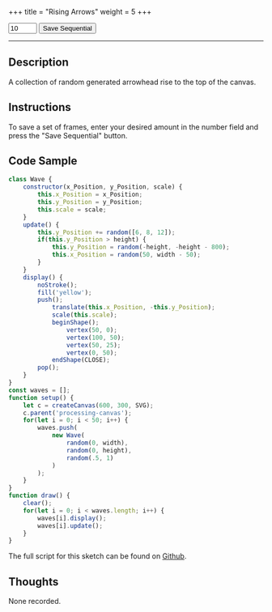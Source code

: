 +++
title = "Rising Arrows"
weight = 5
+++

<!-- Load the Styling -->
<link rel="stylesheet" href="/styles/style.css" />

<!-- Load the Library -->
<script type = "text/javascript" src = "../../scripts/libs/p5js/p5.min.js"></script>
<script type = "text/javascript" src = "../../scripts/libs/p5js/p5.svg.js"></script>

<!-- Load the Sketch -->
<script>

/*
 * Title:   Rising Arrows
 * Author:  hamzberg
 * Version: 0.1
 * Date:    15 April 2024
 *
 * Notes:
 *   -
 */

class Wave {

    constructor(x_Position, y_Position, scale) {

        this.x_Position = x_Position;
        this.y_Position = y_Position;
        this.scale = scale;

    }

    update() {

        this.y_Position += random([6, 8, 12]);

        if(this.y_Position > height) {

            this.y_Position = random(-height, -height - 800);
            this.x_Position = random(50, width - 50);

        }

    }

    display() {

        noStroke();

        fill('yellow');

        push();

            translate(this.x_Position, -this.y_Position);

            scale(this.scale);

            beginShape();
                vertex(50, 0);
                vertex(100, 50);
                vertex(50, 25);
                vertex(0, 50);
            endShape(CLOSE);

        pop();

    }

}

const waves = [];

let save_Seq = false;
let frame_Count = 10;

/** Sketch Begin **/

function setup() {

    let c = createCanvas(600, 300, SVG);
    c.parent('processing-canvas');

    for(let i = 0; i < 50; i++) {
        waves.push(
            new Wave(
                random(0, width),
                random(0, height),
                random(.5, 1)
            )
        );
    }

}

function draw() {

    /* Needed to refresh every new frame. */
    clear();

    /* Creative code here. */

    for(let i = 0; i < waves.length; i++) {

        waves[i].display();
        waves[i].update();

    }

    ////////////////////////

    /* Manages sequential saving */
    if (save_Seq && (frame_Count > 0)) {

        save("rising-arrows_frame" + frame_Count + ".svg");
        frame_Count -= 1;

    } else if (frame_Count <= 0 ) {

        save_Seq = false;

    }

}

function exportSeq() {

    frame_Count = document.getElementById("frameCountField").value;
    save_Seq = true;

}

</script>

<!-- Insert the Sketch -->
<div id="processing-canvas"></div>

<div id="dom-gui">
    <input type="number" id="frameCountField" value="10" min="1" max="99">
    <button onclick="exportSeq()"> Save Sequential </button>
</div>

<hr>

## Description

A collection of random generated arrowhead rise to the top of the canvas.

## Instructions

To save a set of frames, enter your desired amount in the number field and press the "Save Sequential" button.

## Code Sample

```javascript
class Wave {
    constructor(x_Position, y_Position, scale) {
        this.x_Position = x_Position;
        this.y_Position = y_Position;
        this.scale = scale;
    }
    update() {
        this.y_Position += random([6, 8, 12]);
        if(this.y_Position > height) {
            this.y_Position = random(-height, -height - 800);
            this.x_Position = random(50, width - 50);
        }
    }
    display() {
        noStroke();
        fill('yellow');
        push();
            translate(this.x_Position, -this.y_Position);
            scale(this.scale);
            beginShape();
                vertex(50, 0);
                vertex(100, 50);
                vertex(50, 25);
                vertex(0, 50);
            endShape(CLOSE);
        pop();
    }
}
const waves = [];
function setup() {
    let c = createCanvas(600, 300, SVG);
    c.parent('processing-canvas');
    for(let i = 0; i < 50; i++) {
        waves.push(
            new Wave(
                random(0, width),
                random(0, height),
                random(.5, 1)
            )
        );
    }
}
function draw() {
    clear();
    for(let i = 0; i < waves.length; i++) {
        waves[i].display();
        waves[i].update();
    }
}
```

The full script for this sketch can be found on [Github](https://github.com/hamzberg/cc-site).

## Thoughts

None recorded.
